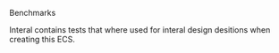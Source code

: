 ﻿Benchmarks

Interal contains tests that where used for interal design desitions when creating this ECS.


